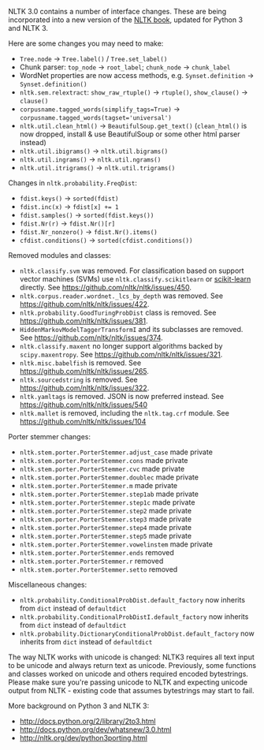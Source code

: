NLTK 3.0 contains a number of interface changes. These are being incorporated into a new version of the [NLTK book](http://nltk.org/book3), updated for Python 3 and NLTK 3.

Here are some changes you may need to make:

* `Tree.node` &rarr; `Tree.label()` / `Tree.set_label()`
* Chunk parser: `top_node` &rarr; `root_label`; `chunk_node` &rarr; `chunk_label`
* WordNet properties are now access methods, e.g. `Synset.definition` &rarr; `Synset.definition()`
* `nltk.sem.relextract`: `show_raw_rtuple()` &rarr; `rtuple()`, `show_clause()` &rarr; `clause()`
* `corpusname.tagged_words(simplify_tags=True)` &rarr; `corpusname.tagged_words(tagset='universal')`
* `nltk.util.clean_html()` &rarr; `BeautifulSoup.get_text()` (`clean_html()` is now dropped, install & use BeautifulSoup or some other html parser instead)
* `nltk.util.ibigrams()` &rarr; `nltk.util.bigrams()`
* `nltk.util.ingrams()` &rarr; `nltk.util.ngrams()`
* `nltk.util.itrigrams()` &rarr; `nltk.util.trigrams()`

Changes in `nltk.probability.FreqDist`:

* `fdist.keys()` &rarr; `sorted(fdist)`
* `fdist.inc(x)` &rarr; `fdist[x] += 1`
* `fdist.samples()` &rarr; `sorted(fdist.keys())`
* `fdist.Nr(r)` &rarr; `fdist.Nr()[r]`
* `fdist.Nr_nonzero()` &rarr; `fdist.Nr().items()`
* `cfdist.conditions()` &rarr; `sorted(cfdist.conditions())`

Removed modules and classes:

* `nltk.classify.svm` was removed. For classification based on support vector machines (SVMs) use `nltk.classify.scikitlearn` or [scikit-learn](http://scikit-learn.org) directly. See https://github.com/nltk/nltk/issues/450.
* `nltk.corpus.reader.wordnet._lcs_by_depth` was removed. See https://github.com/nltk/nltk/issues/422.
* `nltk.probability.GoodTuringProbDist` class is removed. See https://github.com/nltk/nltk/issues/381.
* `HiddenMarkovModelTaggerTransformI` and its subclasses are removed. See https://github.com/nltk/nltk/issues/374.
* `nltk.classify.maxent` no longer support algorithms backed by `scipy.maxentropy`. See https://github.com/nltk/nltk/issues/321.
* `nltk.misc.babelfish` is removed. See https://github.com/nltk/nltk/issues/265.
* `nltk.sourcedstring` is removed. See https://github.com/nltk/nltk/issues/322.
* `nltk.yamltags` is removed. JSON is now preferred instead. See https://github.com/nltk/nltk/issues/540
* `nltk.mallet` is removed, including the `nltk.tag.crf` module. See https://github.com/nltk/nltk/issues/104

Porter stemmer changes:

* `nltk.stem.porter.PorterStemmer.adjust_case` made private
* `nltk.stem.porter.PorterStemmer.cons` made private
* `nltk.stem.porter.PorterStemmer.cvc` made private
* `nltk.stem.porter.PorterStemmer.doublec` made private
* `nltk.stem.porter.PorterStemmer.m` made private
* `nltk.stem.porter.PorterStemmer.step1ab` made private
* `nltk.stem.porter.PorterStemmer.step1c` made private
* `nltk.stem.porter.PorterStemmer.step2` made private
* `nltk.stem.porter.PorterStemmer.step3` made private
* `nltk.stem.porter.PorterStemmer.step4` made private
* `nltk.stem.porter.PorterStemmer.step5` made private
* `nltk.stem.porter.PorterStemmer.vowelinstem` made private
* `nltk.stem.porter.PorterStemmer.ends` removed
* `nltk.stem.porter.PorterStemmer.r` removed
* `nltk.stem.porter.PorterStemmer.setto` removed

Miscellaneous changes:

* `nltk.probability.ConditionalProbDist.default_factory` now inherits from `dict` instead of `defaultdict`
* `nltk.probability.ConditionalProbDistI.default_factory` now inherits from `dict` instead of `defaultdict`
* `nltk.probability.DictionaryConditionalProbDist.default_factory` now inherits from `dict` instead of `defaultdict`

The way NLTK works with unicode is changed: NLTK3 requires all text input to be unicode and always return text as unicode. Previously, some functions and classes worked on unicode and others required encoded bytestrings. Please make sure you're passing unicode to NLTK and expecting unicode output from NLTK - existing code that assumes bytestrings may start to fail.

More background on Python 3 and NLTK 3:

* http://docs.python.org/2/library/2to3.html
* http://docs.python.org/dev/whatsnew/3.0.html
* http://nltk.org/dev/python3porting.html